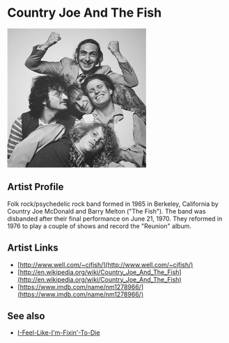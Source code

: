 # Country Joe And The Fish

![](../../assets/artists/Country_Joe_And_The_Fish.png)

## Artist Profile

Folk rock/psychedelic rock band formed in 1965 in Berkeley, California by Country Joe McDonald and Barry Melton ("The Fish"). The band was disbanded after their final performance on June 21, 1970. They reformed in 1976 to play a couple of shows and record the "Reunion" album.

## Artist Links

- [http://www.well.com/~cjfish/](http://www.well.com/~cjfish/)
- [http://en.wikipedia.org/wiki/Country_Joe_And_The_Fish](http://en.wikipedia.org/wiki/Country_Joe_And_The_Fish)
- [https://www.imdb.com/name/nm1278966/](https://www.imdb.com/name/nm1278966/)


## See also

- [I-Feel-Like-I'm-Fixin'-To-Die](I-Feel-Like-Im-Fixin-To-Die.md)
